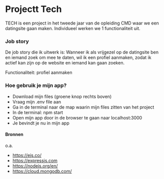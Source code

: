 # Projectt Tech

TECH is een project in het tweede jaar van de opleiding CMD waar we een datingsite gaan maken. Individueel werken we 1 functionaliteit uit. 

### Job story

De job story die ik uitwerk is:  Wanneer ik als vrijgezel op de datingsite ben en iemand zoek om mee te daten, wil ik een profiel aanmaken, zodat ik actief kan zijn op de website en iemand kan gaan zoeken. 

Functionaliteit: profiel aanmaken

### Hoe gebruik je mijn app?

* Download mijn files (groene knop rechts boven)
* Vraag mijn .env file aan
* Ga in de terminal naar de map waarin mijn files zitten van het project
* In de terminal: npm start
* Open mijn app door in de browser te gaan naar localhost:3000
* Je bevindt je nu in mijn app

#### Bronnen
o.a.

* https://ejs.co/
* https://expressjs.com
* https://nodejs.org/en/
* https://cloud.mongodb.com/
